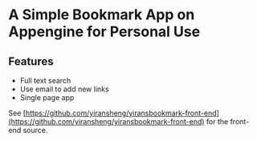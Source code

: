 # A Simple Bookmark App on Appengine for Personal Use

## Features

* Full text search
* Use email to add new links
* Single page app

See [https://github.com/yiransheng/yiransbookmark-front-end](https://github.com/yiransheng/yiransbookmark-front-end) for the front-end source.


